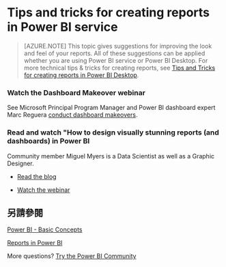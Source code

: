 <properties
   pageTitle="Tips and tricks for creating visually stunning reports in Power BI service"
   description="Tips and tricks for creating reports in Power BI service"
   services="powerbi"
   documentationCenter=""
   authors="mihart"
   manager="mblythe"
   backup=""
   editor=""
   tags=""
   qualityFocus="no"
   qualityDate=""/>

<tags
   ms.service="powerbi"
   ms.devlang="NA"
   ms.topic="article"
   ms.tgt_pltfrm="NA"
   ms.workload="powerbi"
   ms.date="09/12/2016"
   ms.author="mihart"/>
# Tips and tricks for creating reports in Power BI service

>[AZURE.NOTE] This topic gives suggestions for improving the look and feel of your reports. All of these suggestions can be applied whether you are using Power BI service or Power BI Desktop.  For more technical tips &amp; tricks for creating reports, see <bpt id="p1">[</bpt>Tips and Tricks for creating reports in Power BI Desktop<ept id="p1">](powerbi-desktop-tips-and-tricks-for-creating-reports)</ept>.


### Watch the Dashboard Makeover webinar

See Microsoft Principal Program Manager and Power BI dashboard expert Marc Reguera <bpt id="p1">[</bpt>conduct dashboard makeovers<ept id="p1">](https://info.microsoft.com/CO-PowerBI-WBNR-FY16-05May-12-Dashboard-Makeover-Registration.html)</ept>.


### Read and watch "How to design visually stunning reports (and dashboards) in Power BI

Community member Miguel Myers is a Data Scientist as well as a Graphic Designer.

-  [Read the blog](https://powerbi.microsoft.com/blog/how-to-design-visually-stunning-reports/)

-  [Watch the webinar](https://info.microsoft.com/CO-PowerBI-WBNR-FY16-04Apr-19-Design-Reports-in-PowerBI-Registration.html)

## 另請參閱

[Power BI - Basic Concepts](powerbi-service-basic-concepts.md)

[Reports in Power BI](powerbi-service-reports.md)

More questions? [Try the Power BI Community](http://community.powerbi.com/)
